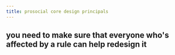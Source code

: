```yaml
---
title: prosocial core design principals
---
```


## you need to make sure that everyone who's affected by a rule can help redesign it
##
